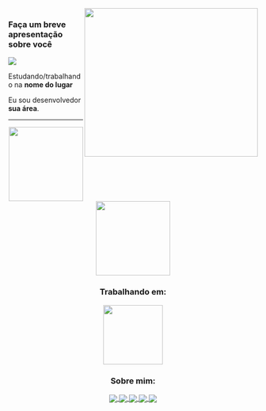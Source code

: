 <img align='right' src="https://i0.wp.com/www.fatosdesconhecidos.com.br/wp-content/uploads/2015/07/Hacked.gif?ssl=1" style="height:300; width:350px;">

### Faça um breve apresentação sobre você

<img src="https://img.shields.io/static/v1?label=Overview&message=SEUNOME&color=f8efd4&style=for-the-badge&logo=GitHub">

<p>

Estudando/trabalhando na **nome do lugar**<br/>

Eu sou desenvolvedor **sua área**.


</p>
<hr>
<p align="center">
  <a href="https://github.com/dyexi3">
    <img
      align="center"
      height="150em"
      src="https://github-readme-stats.vercel.app/api?username=BryanPatrick&show_icons=true&include_all_commits=true&count_private=true&theme=tokyonight"
    />
  </a>
  <a href="https://github.com/dyexi3">
    <img
      align="center"
      height="150em"
      src="https://github-readme-stats.vercel.app/api/top-langs/?username=BryanPatrick&show_icons=true&include_all_commits=true&count_private=true&layout=compact&theme=tokyonight"
    />
  </a>
</p> 

<h3 align="center">Trabalhando em:</h3>

<p align="center">
  <a href="https://github.com/seu-usuario/seu-repositorio">
    <img
      align="center"
      height="120em"
      src="https://github-readme-stats.vercel.app/api/pin/?username=BryanPatrick&repo=LuanderFarias&theme=tokyonight">
    </img>
  </a>
</p>

<h3 align="center">Sobre mim:</h3>

<p align="center">
  <a href="https://instagram.com/seu-usuario/">
    <img
      align="center"
      src="https://img.shields.io/badge/Instagram-1C1C1C?style=for-the-badge&logo=instagram&logoColor=00FFFF"
    />
  </a>
  <a href="https://twitter.com/seu-usuario">
    <img
      align="center"
      src="https://img.shields.io/badge/Twitter-1C1C1C?style=for-the-badge&logo=twitter&logoColor=00FFFF"
    />
  </a>
  <a href="https://discord.gg/seu-server">
    <img
      align="center"
      src="https://img.shields.io/badge/Discord-1C1C1C?style=for-the-badge&logo=discord&logoColor=00FFFF">
  </a>
  <a href="https://www.linkedin.com/in/seu-usuario/">
    <img
         align="center"
         src="https://img.shields.io/badge/LinkedIn-1C1C1C?style=for-the-badge&logo=linkedin&logoColor=00FFFF"
  </a>
  <a href="https://www.youtube.com/channel/link-do-canal">
    <img
      align="center"
      src="https://img.shields.io/badge/YouTube-1C1C1C?style=for-the-badge&logo=youtube&logoColor=00FFFF"
    />
  </a>
</p>
